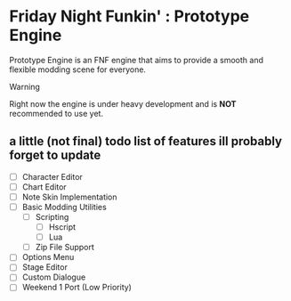 # Friday Night Funkin' : Prototype Engine
Prototype Engine is an FNF engine that aims to provide a smooth and flexible modding scene for everyone.


> [!WARNING]
> Right now the engine is under heavy development and is **NOT** recommended to use yet.

## a little (not final) todo list of features ill probably forget to update
- [ ] Character Editor
- [ ] Chart Editor
- [ ] Note Skin Implementation
- [ ] Basic Modding Utilities
    - [ ] Scripting
        - [ ] Hscript
        - [ ] Lua
    - [ ] Zip File Support
- [ ] Options Menu
- [ ] Stage Editor
- [ ] Custom Dialogue
- [ ] Weekend 1 Port (Low Priority)
